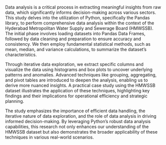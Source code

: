 Data analysis is a critical process in extracting meaningful insights from raw data, which significantly informs decision-making across various sectors. This study delves into the utilization of Python, specifically the Pandas library, to perform comprehensive data analysis within the context of the Hyderabad Metropolitan Water Supply and Sewerage Board (HMWSSB). The initial phase involves loading datasets into Pandas Data Frames, followed by data cleaning and preparation to ensure accuracy and consistency. We then employ fundamental statistical methods, such as mean, median, and variance calculations, to summarize the dataset’s characteristics.

Through iterative data exploration, we extract specific columns and visualize the data using histograms and box plots to uncover underlying patterns and anomalies. Advanced techniques like grouping, aggregating, and pivot tables are introduced to deepen the analysis, enabling us to derive more nuanced insights. A practical case study using the HMWSSB dataset illustrates the application of these techniques, highlighting key findings and their implications for operational efficiency and strategic planning.

The study emphasizes the importance of efficient data handling, the iterative nature of data exploration, and the role of data analysis in driving informed decision-making. By leveraging Python’s robust data analysis capabilities, this research not only enhances our understanding of the HMWSSB dataset but also demonstrates the broader applicability of these techniques in various real-world scenarios.
